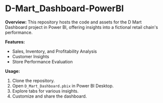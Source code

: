 # D-Mart_Dashboard-PowerBI
**Overview:**
This repository hosts the code and assets for the D Mart Dashboard project in Power BI, offering insights into a fictional retail chain's performance.

**Features:**
- Sales, Inventory, and Profitability Analysis
- Customer Insights
- Store Performance Evaluation

**Usage:**
1. Clone the repository.
2. Open `D_Mart_Dashboard.pbix` in Power BI Desktop.
3. Explore tabs for various insights.
4. Customize and share the dashboard.

